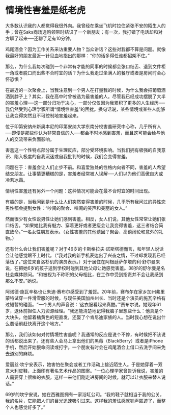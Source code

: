 # 情境性害羞是纸老虎

大多数认识我的人都觉得我很外向。我曾经在乘坐飞机时拉住紧张不安的陌生人的手；曾在Saks商场选购领带时结识了一个新朋友；有一次，我打错了电话却和对方聊了起来──还聊了足有10分钟。 

鸡尾酒会？因为工作关系采访重要人物？当众讲话？这些对我都不算是问题。就像我最好的朋友最近一针见血地指出的那样：“你的话多得任谁都招架不住。” 

那么，为什么我每次碰到一个非常有才能的同事的时候都会张口结舌、退到文件柜一角或者脱口而出些不合时宜的话？为什么我走过坐满人的餐厅或者是房间时会心怀恐惧？ 

在最近的一次聚会上，当我注意到一个男人在打量我的时候，为什么我会把葡萄酒洒到脖子上？其实，我在高中时曾被选为最害羞的人。尽管我已经成功摆脱了大半的害羞心理──这一部分归功于决心，一部分仅仅因为我累积了更多的人生经历──我仍然受到心理学家所谓“情境性害羞”的困扰。换句话说，某些情境或某些人能够让我变得突然且不可控制地害羞起来。 

位于印第安纳州新奥本尼的印第安纳大学东南分校害羞研究中心称，几乎所有人──即便是那些你认为非常自信的人──都会不时地感到害羞，而且这可能会给与他人的交流带来负面影响。 

害羞这一个性特点部分属于生理反应，部分受环境影响。当我们拥有极强的自我意识、陷入极度的自我沉迷或自我批判的时候，我们会变得害羞。 

问题在于：害羞会让人们止步不前。和喜爱独处的性格内向者不同，害羞的人希望结交朋友。让事情更糟糕的是，害羞者经常被人误解──人们以为他们高傲自大或冷若冰霜。 

情境性害羞还有另外一个问题：这种情况可能会在最不合时宜的时间出现。 

有趣的是，当我问到是什么让人们突然变得害羞的时候，几乎所有我问过的异性恋男性都会提到女性：“吵闹的聚会、喧闹的笑声和美丽的女人。” 

然而很少有女性说男性让她们感到害羞。相反，女人们说，其他女性常常让她们张口结舌。“如果她比我有魅力、穿着更好或者更瘦会让我变得害羞，这三者结合简直致命。”一名女性朋友表示。（女性害羞的其他诱因？聚会、高谈阔论和意外的礼物。） 

还有什么会让我们害羞呢？对于46岁的卡斯格拉夫·诺斯塔德而言，和年轻人说话会让他感觉跟不上时代。（“我对我的新手机表达出了兴奋之情，不过却发现我已经落伍了。”这位来自洛杉矶的演员表示。）对于居住在阿根廷萨尔塔的利·舒尔曼来说，在把她6岁的孩子送到学校时碰到其他父母让她感觉害羞。38岁的舒尔曼是名社会媒体顾问。“和被视为不称职的父母相比，在工作中受到指责并不会让我感到那么不安。”她说。 

阿诺德·施瓦辛格也让朱迪·赛布尔感受到了羞馁。20年前，赛布尔在家乡加州弗里蒙特试穿一件滑雪服的时候，与现任美国加州州长、当时还是个演员的施瓦辛格有过短暂的碰面。“一个男人的声音说：‘这衣服看起来真酷。’”赛布尔说。她现年61岁，退休前担任人力资源经理。“我还能清楚地记得我脑子里想些什么：他真是个大块头，他留着橘黄色的短直发，还娶了个肯尼迪家族的人。当时我心想在说出什么蠢话前赶快离开这个地方。” 

那么，我们该如何对付情境性害羞呢？我通常的反应是说个不停，有时候把不该说的话都说出来了。还有些人会马上拿出他们的黑莓（BlackBerry）或者是iPhone手机，然后开始狠命阅读或打字。一个朋友有时会在鸡尾酒会上借口去洗手间来免去道别的麻烦。 

爱丽丝·坎宁安表示，她害怕在聚会或者工作活动上接近陌生人。于是她穿着一双意大利皮鞋，上面印有著名艺术作品的图案。“一位心理学家曾告诉我说，害羞的人需要穿上很棒的衣服，这样一来他们刚走进房间的时候，就可以让衣服来替人说话。” 

69岁的坎宁安说，她在西雅图拥有一家浴缸公司。“我的鞋子就相当于我的公关，我的名片，它能把人们的目光迅速吸引过来。这样我的羞怯感就销声匿迹了，而整个人也感觉好多了。”